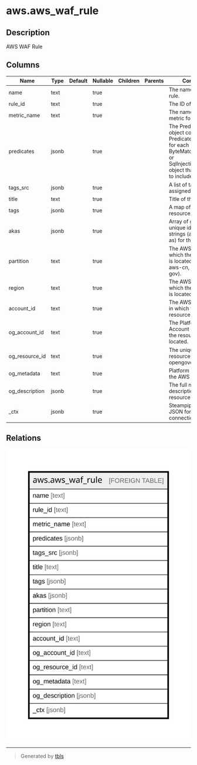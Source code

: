 # aws.aws_waf_rule

## Description

AWS WAF Rule

## Columns

| Name | Type | Default | Nullable | Children | Parents | Comment |
| ---- | ---- | ------- | -------- | -------- | ------- | ------- |
| name | text |  | true |  |  | The name for the rule. |
| rule_id | text |  | true |  |  | The ID of the Rule. |
| metric_name | text |  | true |  |  | The name of the metric for the Rule. |
| predicates | jsonb |  | true |  |  | The Predicates object contains one Predicate element for each ByteMatchSet,IPSet, or SqlInjectionMatchSet object that you want to include in a Rule. |
| tags_src | jsonb |  | true |  |  | A list of tags assigned to the Rule. |
| title | text |  | true |  |  | Title of the resource. |
| tags | jsonb |  | true |  |  | A map of tags for the resource. |
| akas | jsonb |  | true |  |  | Array of globally unique identifier strings (also known as) for the resource. |
| partition | text |  | true |  |  | The AWS partition in which the resource is located (aws, aws-cn, or aws-us-gov). |
| region | text |  | true |  |  | The AWS Region in which the resource is located. |
| account_id | text |  | true |  |  | The AWS Account ID in which the resource is located. |
| og_account_id | text |  | true |  |  | The Platform Account ID in which the resource is located. |
| og_resource_id | text |  | true |  |  | The unique ID of the resource in opengovernance. |
| og_metadata | text |  | true |  |  | Platform Metadata of the AWS resource. |
| og_description | jsonb |  | true |  |  | The full model description of the resource |
| _ctx | jsonb |  | true |  |  | Steampipe context in JSON form, e.g. connection_name. |

## Relations

![er](aws.aws_waf_rule.svg)

---

> Generated by [tbls](https://github.com/k1LoW/tbls)
